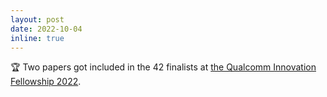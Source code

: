 ```yaml
---
layout: post
date: 2022-10-04
inline: true
---
```


:trophy: Two papers got included in the 42 finalists at [the Qualcomm Innovation Fellowship 2022](https://www.qualcomm.com/research/university-relations/innovation-fellowship/2022-south-korea).
